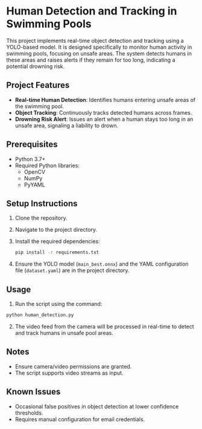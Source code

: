 # Human Detection and Tracking in Swimming Pools

This project implements real-time object detection and tracking using a YOLO-based model. It is designed specifically to monitor human activity in swimming pools, focusing on unsafe areas. The system detects humans in these areas and raises alerts if they remain for too long, indicating a potential drowning risk.

## Project Features

- **Real-time Human Detection**: Identifies humans entering unsafe areas of the swimming pool.
- **Object Tracking**: Continuously tracks detected humans across frames.
- **Drowning Risk Alert**: Issues an alert when a human stays too long in an unsafe area, signaling a liability to drown.

## Prerequisites

- Python 3.7+
- Required Python libraries:
  - OpenCV
  - NumPy
  - PyYAML

## Setup Instructions

1. Clone the repository.
2. Navigate to the project directory.
3. Install the required dependencies:

   ```bash
   pip install -r requirements.txt
   ```

4. Ensure the YOLO model (`main_best.onnx`) and the YAML configuration file (`dataset.yaml`) are in the project directory.

## Usage

1. Run the script using the command:

```bash
python human_detection.py
```

2. The video feed from the camera will be processed in real-time to detect and track humans in unsafe pool areas.

## Notes

- Ensure camera/video permissions are granted.
- The script supports video streams as input.

## Known Issues

- Occasional false positives in object detection at lower confidence thresholds.
- Requires manual configuration for email credentials.
